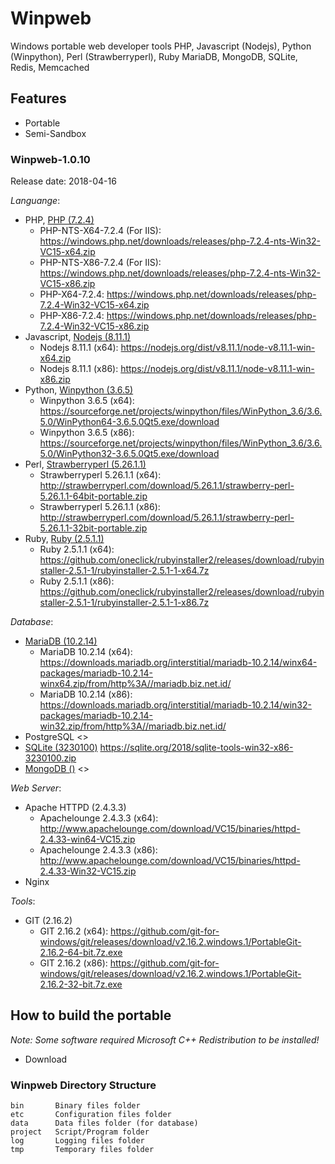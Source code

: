 # Winpweb
Windows portable web developer tools
PHP, Javascript (Nodejs), Python (Winpython), Perl (Strawberryperl), Ruby
MariaDB, MongoDB, SQLite, Redis, Memcached

## Features
* Portable
* Semi-Sandbox

### Winpweb-1.0.10 ###
Release date: 2018-04-16

*Languange*:
* PHP, [PHP (7.2.4)](https://windows.php.net/index.php)
  * PHP-NTS-X64-7.2.4 (For IIS): <https://windows.php.net/downloads/releases/php-7.2.4-nts-Win32-VC15-x64.zip>
  * PHP-NTS-X86-7.2.4 (For IIS): <https://windows.php.net/downloads/releases/php-7.2.4-nts-Win32-VC15-x86.zip>
  * PHP-X64-7.2.4: <https://windows.php.net/downloads/releases/php-7.2.4-Win32-VC15-x64.zip>
  * PHP-X86-7.2.4: <https://windows.php.net/downloads/releases/php-7.2.4-Win32-VC15-x86.zip>
* Javascript, [Nodejs (8.11.1)](https://nodejs.org/en/)
  * Nodejs 8.11.1 (x64): <https://nodejs.org/dist/v8.11.1/node-v8.11.1-win-x64.zip>
  * Nodejs 8.11.1 (x86): <https://nodejs.org/dist/v8.11.1/node-v8.11.1-win-x86.zip>
* Python, [Winpython (3.6.5)](http://winpython.github.io/)
  * Winpython 3.6.5 (x64): <https://sourceforge.net/projects/winpython/files/WinPython_3.6/3.6.5.0/WinPython64-3.6.5.0Qt5.exe/download>
  * Winpython 3.6.5 (x86): <https://sourceforge.net/projects/winpython/files/WinPython_3.6/3.6.5.0/WinPython32-3.6.5.0Qt5.exe/download>
* Perl, [Strawberryperl (5.26.1.1)](http://strawberryperl.com/)
  * Strawberryperl 5.26.1.1 (x64): <http://strawberryperl.com/download/5.26.1.1/strawberry-perl-5.26.1.1-64bit-portable.zip>
  * Strawberryperl 5.26.1.1 (x86): <http://strawberryperl.com/download/5.26.1.1/strawberry-perl-5.26.1.1-32bit-portable.zip>
* Ruby, [Ruby (2.5.1.1)](https://www.ruby-lang.org/en/)
  * Ruby 2.5.1.1 (x64): <https://github.com/oneclick/rubyinstaller2/releases/download/rubyinstaller-2.5.1-1/rubyinstaller-2.5.1-1-x64.7z>
  * Ruby 2.5.1.1 (x86): <https://github.com/oneclick/rubyinstaller2/releases/download/rubyinstaller-2.5.1-1/rubyinstaller-2.5.1-1-x86.7z>

*Database*:
* [MariaDB (10.2.14)](https://mariadb.org/)
  * MariaDB 10.2.14 (x64): <https://downloads.mariadb.org/interstitial/mariadb-10.2.14/winx64-packages/mariadb-10.2.14-winx64.zip/from/http%3A//mariadb.biz.net.id/>
  * MariaDB 10.2.14 (x86): <https://downloads.mariadb.org/interstitial/mariadb-10.2.14/win32-packages/mariadb-10.2.14-win32.zip/from/http%3A//mariadb.biz.net.id/>
* PostgreSQL <>
* [SQLite (3230100)](https://sqlite.org/index.html) <https://sqlite.org/2018/sqlite-tools-win32-x86-3230100.zip>
* [MongoDB ()](https://www.mongodb.com/) <>

*Web Server*:
* Apache HTTPD (2.4.3.3)
  * Apachelounge 2.4.3.3 (x64): <http://www.apachelounge.com/download/VC15/binaries/httpd-2.4.33-win64-VC15.zip>
  * Apachelounge 2.4.3.3 (x86): <http://www.apachelounge.com/download/VC15/binaries/httpd-2.4.33-Win32-VC15.zip>
* Nginx

*Tools*:
* GIT (2.16.2)
  * GIT 2.16.2 (x64): <https://github.com/git-for-windows/git/releases/download/v2.16.2.windows.1/PortableGit-2.16.2-64-bit.7z.exe>
  * GIT 2.16.2 (x86): <https://github.com/git-for-windows/git/releases/download/v2.16.2.windows.1/PortableGit-2.16.2-32-bit.7z.exe>

## How to build the portable ##
*Note: Some software required Microsoft C++ Redistribution to be installed!*
- Download

### Winpweb Directory Structure ###
```
bin       Binary files folder
etc       Configuration files folder
data      Data files folder (for database)
project   Script/Program folder
log       Logging files folder
tmp       Temporary files folder
```
